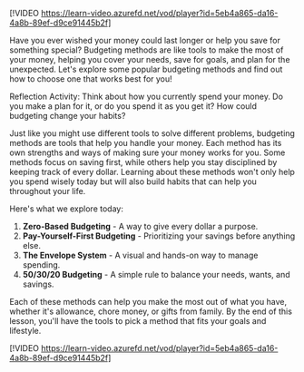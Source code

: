 [!VIDEO https://learn-video.azurefd.net/vod/player?id=5eb4a865-da16-4a8b-89ef-d9ce91445b2f]

Have you ever wished your money could last longer or help you save for something special? Budgeting methods are like tools to make the most of your money, helping you cover your needs, save for goals, and plan for the unexpected. Let's explore some popular budgeting methods and find out how to choose one that works best for you!

Reflection Activity: Think about how you currently spend your money. Do you make a plan for it, or do you spend it as you get it? How could budgeting change your habits?

Just like you might use different tools to solve different problems, budgeting methods are tools that help you handle your money. Each method has its own strengths and ways of making sure your money works for you. Some methods focus on saving first, while others help you stay disciplined by keeping track of every dollar. Learning about these methods won't only help you spend wisely today but will also build habits that can help you throughout your life.

Here's what we explore today:

1. **Zero-Based Budgeting** - A way to give every dollar a purpose.
1. **Pay-Yourself-First Budgeting** - Prioritizing your savings before anything else.
1. **The Envelope System** - A visual and hands-on way to manage spending.
1. **50/30/20 Budgeting** - A simple rule to balance your needs, wants, and savings.

Each of these methods can help you make the most out of what you have, whether it's allowance, chore money, or gifts from family. By the end of this lesson, you'll have the tools to pick a method that fits your goals and lifestyle.

[!VIDEO https://learn-video.azurefd.net/vod/player?id=5eb4a865-da16-4a8b-89ef-d9ce91445b2f]